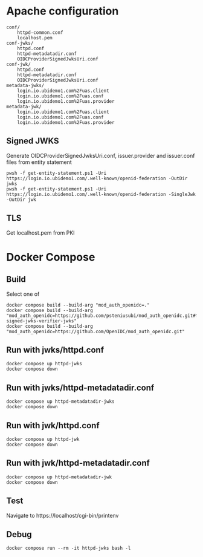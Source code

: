 # Apache configuration

    conf/
        httpd-common.conf
        localhost.pem
    conf-jwks/
        httpd.conf
        httpd-metadatadir.conf
        OIDCProviderSignedJwksUri.conf
    conf-jwk/
        httpd.conf
        httpd-metadatadir.conf
        OIDCProviderSignedJwksUri.conf
    metadata-jwks/
        login.io.ubidemo1.com%2Fuas.client
        login.io.ubidemo1.com%2Fuas.conf
        login.io.ubidemo1.com%2Fuas.provider
    metadata-jwk/
        login.io.ubidemo1.com%2Fuas.client
        login.io.ubidemo1.com%2Fuas.conf
        login.io.ubidemo1.com%2Fuas.provider

## Signed JWKS

Generate OIDCProviderSignedJwksUri.conf, issuer.provider and issuer.conf files from entity statement

    pwsh -f get-entity-statement.ps1 -Uri https://login.io.ubidemo1.com/.well-known/openid-federation -OutDir jwks
    pwsh -f get-entity-statement.ps1 -Uri https://login.io.ubidemo1.com/.well-known/openid-federation -SingleJwk -OutDir jwk

## TLS

Get localhost.pem from PKI

# Docker Compose

## Build

Select one of

    docker compose build --build-arg "mod_auth_openidc=."
    docker compose build --build-arg "mod_auth_openidc=https://github.com/psteniusubi/mod_auth_openidc.git#feat-signed-jwks-verifier-jwks"
    docker compose build --build-arg "mod_auth_openidc=https://github.com/OpenIDC/mod_auth_openidc.git"

## Run with jwks/httpd.conf

    docker compose up httpd-jwks
    docker compose down

## Run with jwks/httpd-metadatadir.conf

    docker compose up httpd-metadatadir-jwks
    docker compose down

## Run with jwk/httpd.conf

    docker compose up httpd-jwk
    docker compose down

## Run with jwk/httpd-metadatadir.conf

    docker compose up httpd-metadatadir-jwk
    docker compose down

## Test

Navigate to https://localhost/cgi-bin/printenv

## Debug

    docker compose run --rm -it httpd-jwks bash -l
